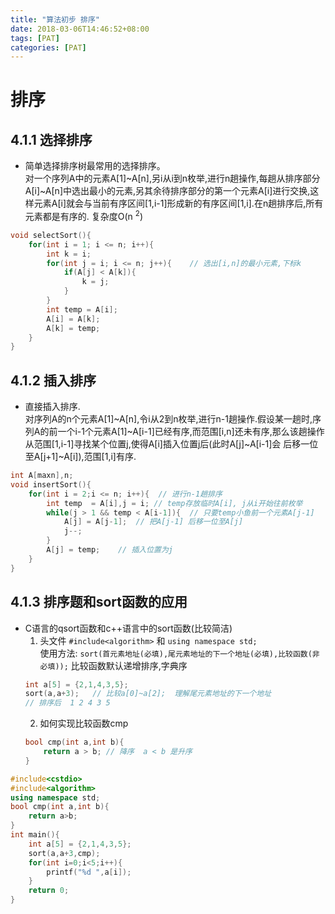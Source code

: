 ```yaml
---
title: "算法初步 排序"
date: 2018-03-06T14:46:52+08:00  
tags: [PAT]  
categories: [PAT]  
---
```


# 排序

## 4.1.1 选择排序

- 简单选择排序树最常用的选择排序。  
对一个序列A中的元素A[1]~A[n],另i从i到n枚举,进行n趟操作,每趟从排序部分A[i]~A[n]中选出最小的元素,另其余待排序部分的第一个元素A[i]进行交换,这样元素A[i]就会与当前有序区间[1,i-1]形成新的有序区间[1,i].在n趟排序后,所有元素都是有序的. 复杂度O(n <sup>2</sup>)

```c++
void selectSort(){
    for(int i = 1; i <= n; i++){
        int k = i;
        for(int j = i; i <= n; j++){    // 选出[i,n]的最小元素,下标k
            if(A[j] < A[k]){
                k = j;
            }
        }
        int temp = A[i];
        A[i] = A[k];
        A[k] = temp;
    }
}
```

## 4.1.2 插入排序
- 直接插入排序.  
  对序列A的n个元素A[1]~A[n],令i从2到n枚举,进行n-1趟操作.假设某一趟时,序列A的前一个i-1个元素A[1]~A[i-1]已经有序,而范围[i,n]还未有序,那么该趟操作从范围[1,i-1]寻找某个位置j,使得A[i]插入位置j后(此时A[j]~A[i-1]会 后移一位至A[j+1]~A[i]),范围[1,i]有序.

```c++
int A[maxn],n;
void insertSort(){
    for(int i = 2;i <= n; i++){  // 进行n-1趟排序
        int temp  = A[i],j = i; // temp存放临时A[i], j从i开始往前枚举  
        while(j > 1 && temp < A[i-1]){  // 只要temp小鱼前一个元素A[j-1] 
            A[j] = A[j-1];  // 把A[j-1] 后移一位至A[j]
            j--;
        }
        A[j] = temp;    // 插入位置为j
    }
}
```

## 4.1.3 排序题和sort函数的应用
- C语言的qsort函数和c++语言中的sort函数(比较简洁)  
    1. 头文件 `#include<algorithm>` 和 `using namespace std;`  
    使用方法: `sort(首元素地址(必填),尾元素地址的下一个地址(必填),比较函数(非必填));` 比较函数默认递增排序,字典序
    ```c++
    int a[5] = {2,1,4,3,5};
    sort(a,a+3);   // 比较a[0]~a[2];  理解尾元素地址的下一个地址 
    // 排序后  1 2 4 3 5
    ```
    2. 如何实现比较函数cmp  
    ```c++
    bool cmp(int a,int b){
        return a > b; // 降序  a < b 是升序
    }
    ```

```c++
#include<cstdio>
#include<algorithm>
using namespace std;
bool cmp(int a,int b){
	return a>b;
} 
int main(){
	int a[5] = {2,1,4,3,5};
    sort(a,a+3,cmp);
    for(int i=0;i<5;i++){
    	printf("%d ",a[i]);
	}
	return 0;
} 
```    